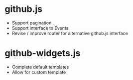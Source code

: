 # github.js
- Support pagination
- Support interface to Events
- Revise / improve router for alternative github.js interface

# github-widgets.js
- Complete default templates
- Allow for custom template